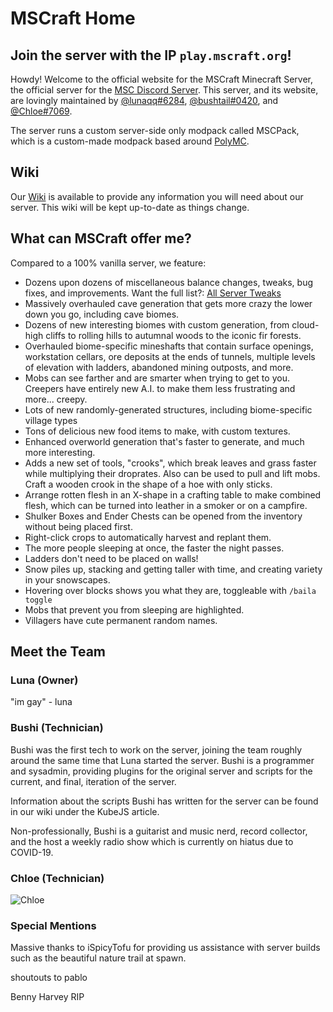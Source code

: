# MSCraft Home

## Join the server with the IP `play.mscraft.org`!

Howdy! Welcome to the official website for the MSCraft Minecraft Server, the official server for the [MSC Discord Server](https://discord.gg/msc). This server, and its website, are lovingly maintained by [@lunaqq#6284](#luna-owner), [@bushtail#0420](#bushi-technician), and [@Chloe#7069](#chloe-technician).

The server runs a custom server-side only modpack called MSCPack, which is a custom-made modpack based around [PolyMC](https://github.com/TheEpicBlock/PolyMc).

## Wiki

Our [Wiki](https://www.mscraft.org/wiki/home) is available to provide any information you will need about our server. This wiki will be kept up-to-date as things change.

## What can MSCraft offer me?

Compared to a 100% vanilla server, we feature:
* Dozens upon dozens of miscellaneous balance changes, tweaks, bug fixes, and improvements. Want the full list?: 
[All Server Tweaks](https://www.mscraft.org/wiki/servertweaks)
* Massively overhauled cave generation that gets more crazy the lower down you go, including cave biomes.
* Dozens of new interesting biomes with custom generation, from cloud-high cliffs to rolling hills to autumnal woods to the iconic fir forests.
* Overhauled biome-specific mineshafts that contain surface openings, workstation cellars, ore deposits at the ends of tunnels, multiple levels of elevation with ladders, abandoned mining outposts, and more.
* Mobs can see farther and are smarter when trying to get to you. Creepers have entirely new A.I. to make them less frustrating and more... creepy.
* Lots of new randomly-generated structures, including biome-specific village types
* Tons of delicious new food items to make, with custom textures.
* Enhanced overworld generation that's faster to generate, and much more interesting.
* Adds a new set of tools, "crooks", which break leaves and grass faster while multiplying their droprates. Also can be used to pull and lift mobs. Craft a wooden crook in the shape of a hoe with only sticks.
* Arrange rotten flesh in an X-shape in a crafting table to make combined flesh, which can be turned into leather in a smoker or on a campfire.
* Shulker Boxes and Ender Chests can be opened from the inventory without being placed first.
* Right-click crops to automatically harvest and replant them.
* The more people sleeping at once, the faster the night passes.
* Ladders don't need to be placed on walls!
* Snow piles up, stacking and getting taller with time, and creating variety in your snowscapes.
* Hovering over blocks shows you what they are, toggleable with `/baila toggle`
* Mobs that prevent you from sleeping are highlighted.
* Villagers have cute permanent random names.

## Meet the Team

### Luna (Owner)

"im gay" - luna

### Bushi (Technician)

Bushi was the first tech to work on the server, joining the team roughly around the same time that Luna started the server. Bushi is a programmer and sysadmin, providing plugins for the original server and scripts for the current, and final, iteration of the server.

Information about the scripts Bushi has written for the server can be found in our wiki under the KubeJS article.

Non-professionally, Bushi is a guitarist and music nerd, record collector, and the host a weekly radio show which is currently on hiatus due to COVID-19.

### Chloe (Technician)

![Chloe](https://raw.githubusercontent.com/MSCraftWiki/mscraft.org/main/assets/img/chloe.png)

### Special Mentions

Massive thanks to iSpicyTofu for providing us assistance with server builds such as the beautiful nature trail at spawn.



































shoutouts to pablo

Benny Harvey RIP
